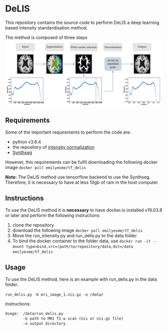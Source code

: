 # DeLIS

This repository contains the source code to perform DeLIS a deep learning based intensity standardisation method.

The method is composed of three steps ![delis](/delis.png)

## Requirements

Some of the important requirements to perform the code are:
- python v3.6.4
- the repository of [intensity normalization](https://github.com/jcreinhold/intensity-normalization)
- [Synthseg](https://github.com/BBillot/SynthSeg)

However, this requirements can be fulfil downloading the following docker image
``` docker pull emilyesme/tf_delis ```

**Note:** The DeLIS method use tensorflow backend to use the Synthseg. Therefore, it is necessary to have at less 10gb of ram in the host computer

## Instructions

To use the DeLIS method it is **necessary** to have docker.io installed v19.03.8 or later and perform the following instructions

1. clone the repository
2. download the following image ``` docker pull emilyesme/tf_delis ```
3. Move the run_intensity.py and run_delis.py to the data folder
4. To bind the docker container to the folder data, use 
```docker run -it --mount type=bind,src=/path/to/repository/data,dst=/data emilyesme/tf_delis```

## Usage

To use the DeLIS method, here is an example with run_delis.py in the data folder:

``` run_delis.py -b mri_image_1.nii.gz -o /data/ ```

Instructions:

```
Usage:  /data/run_delis.py
        -b path to MRI T1-w scan (nii or nii.gz file)
        -o output directory

```
